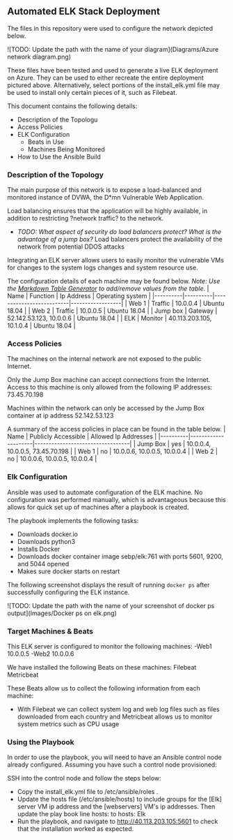 ## Automated ELK Stack Deployment

The files in this repository were used to configure the network depicted below.

![TODO: Update the path with the name of your diagram](Diagrams/Azure network diagram.png)

These files have been tested and used to generate a live ELK deployment on Azure. They can be used to either recreate the entire deployment pictured above. Alternatively, select portions of the install_elk.yml file may be used to install only certain pieces of it, such as Filebeat.

This document contains the following details:
- Description of the Topologu
- Access Policies
- ELK Configuration
  - Beats in Use
  - Machines Being Monitored
- How to Use the Ansible Build


### Description of the Topology

The main purpose of this network is to expose a load-balanced and monitored instance of DVWA, the D*mn Vulnerable Web Application.

Load balancing ensures that the application will be highly available, in addition to restricting ?network traffic? to the network.
- _TODO: What aspect of security do load balancers protect? What is the advantage of a jump box?_ Load balancers protect the availability of the network from potential DDOS attacks

Integrating an ELK server allows users to easily monitor the vulnerable VMs for changes to the system logs changes and system resource use.


The configuration details of each machine may be found below.
_Note: Use the [Markdown Table Generator](http://www.tablesgenerator.com/markdown_tables) to add/remove values from the table_.
| Name     | Function | Ip Address               | Operating system |
|----------|----------|--------------------------|------------------|
| Web 1    | Traffic  | 10.0.0.4                 | Ubuntu 18.04     |
| Web 2    | Traffic  | 10.0.0.5                 | Ubuntu 18.04     |
| Jump box | Gateway  | 52.142.53.123, 10.0.0.6  | Ubuntu 18.04     |
| ELK      | Monitor  | 40.113.203.105, 10.1.0.4 | Ubuntu 18.04     |

### Access Policies

The machines on the internal network are not exposed to the public Internet. 

Only the Jump Box machine can accept connections from the Internet. Access to this machine is only allowed from the following IP addresses:
  73.45.70.198  

Machines within the network can only be accessed by the Jump Box container at ip address 52.142.53.123  

A summary of the access policies in place can be found in the table below.
| Name     | Publicly Accessible | Allowed Ip Addresses             |
|----------|---------------------|----------------------------------|
| Jump Box | yes                 | 10.0.0.4, 10.0.0.5, 73.45.70.198 |
| Web 1    | no                  | 10.0.0.6, 10.0.0.5, 10.0.0.4     |
| Web 2    | no                  | 10.0.0.6, 10.0.0.5, 10.0.0.4     |

### Elk Configuration

Ansible was used to automate configuration of the ELK machine. No configuration was performed manually, which is advantageous because this allows for quick set up of machines after a playbook is created. 

The playbook implements the following tasks:
- Downloads docker.io
- Downloads python3
- Installs Docker
- Downloads docker container image sebp/elk:761 with ports 5601, 9200, and 5044 opened 
- Makes sure docker starts on restart

The following screenshot displays the result of running `docker ps` after successfully configuring the ELK instance.

![TODO: Update the path with the name of your screenshot of docker ps output](Images/Docker ps on elk.png)

### Target Machines & Beats
This ELK server is configured to monitor the following machines:
-Web1 10.0.0.5
-Web2 10.0.0.6

We have installed the following Beats on these machines:
Filebeat
Metricbeat

These Beats allow us to collect the following information from each machine:
- With Filebeat we can collect system log and web log files such as files downloaded from each country and Metricbeat allows us to monitor system metrics such as CPU usage

### Using the Playbook 
In order to use the playbook, you will need to have an Ansible control node already configured. Assuming you have such a control node provisioned: 

SSH into the control node and follow the steps below:
- Copy the install_elk.yml file to /etc/ansible/roles .
- Update the hosts file (/etc/ansible/hosts) to include groups for the [Elk] server VM ip address and the [webservers] VM's ip addresses. Then update the play book line hosts: to hosts: Elk
- Run the playbook, and navigate to http://40.113.203.105:5601 to check that the installation worked as expected.
